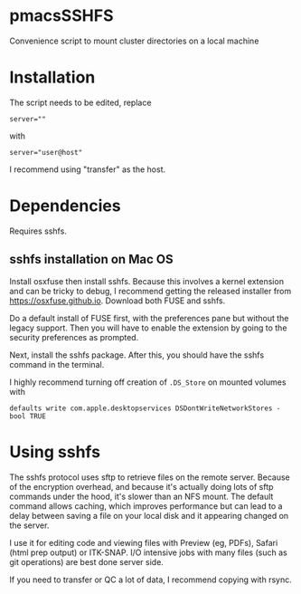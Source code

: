 # pmacsSSHFS
Convenience script to mount cluster directories on a local machine

# Installation

The script needs to be edited, replace

```
server=""
```

with

```
server="user@host"
```

I recommend using "transfer" as the host.


# Dependencies

Requires sshfs.

## sshfs installation on Mac OS

Install osxfuse then install sshfs. Because this involves a kernel extension and
can be tricky to debug, I recommend getting the released installer from
https://osxfuse.github.io. Download both FUSE and sshfs.

Do a default install of FUSE first, with the preferences pane but without the
legacy support. Then you will have to enable the extension by going to the
security preferences as prompted.

Next, install the sshfs package. After this, you should have the sshfs command
in the terminal.

I highly recommend turning off creation of `.DS_Store` on mounted volumes with

```
defaults write com.apple.desktopservices DSDontWriteNetworkStores -bool TRUE 
```

# Using sshfs

The sshfs protocol uses sftp to retrieve files on the remote server. Because of
the encryption overhead, and because it's actually doing lots of sftp commands
under the hood, it's slower than an NFS mount. The default command allows
caching, which improves performance but can lead to a delay between saving a
file on your local disk and it appearing changed on the server.

I use it for editing code and viewing files with Preview (eg, PDFs), Safari
(html prep output) or ITK-SNAP. I/O intensive jobs with many files (such as git
operations) are best done server side.

If you need to transfer or QC a lot of data, I recommend copying with rsync.
